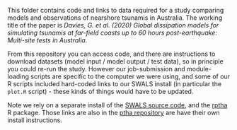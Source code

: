 This folder contains code and links to data required for a study comparing models and observations of nearshore tsunamis in Australia. The working title of the paper is *Davies, G. et al. (2020) Global dissipation models for simulating tsunamis at far-field coasts up to 60 hours post-earthquake: Multi-site tests in Australia.*

From this repository you can access code, and there are instructions to download datasets (model input / model output / test data), so in principle you could re-run the study. However our job-submission and module-loading scripts are specific to the computer we were using, and some of our R scripts included hard-coded links to our SWALS install (in particular the `plot.R` script) - these kinds of things would have to be updated.

Note we rely on a separate install of the [SWALS source code](https://github.com/GeoscienceAustralia/ptha/tree/master/propagation/SWALS), and the [rptha](https://github.com/GeoscienceAustralia/ptha/tree/master/R) R package. Those links are also in the [ptha repository](https://github.com/GeoscienceAustralia/ptha) are have their own install instructions.
